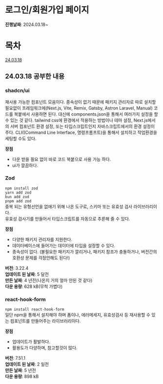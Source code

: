 # 로그인/회원가입 페이지

**진행날짜**: 2024.03.18~

# 목차
[24.03.18](#24.13.18-공부한-내용)

## 24.03.18 공부한 내용
### **shadcn/ui**  
재사용 가능한 컴포넌트 모음이다.
종속성이 없기 때문에 패키지 관리자로 따로 설치할 필요없이
프레임워크에(Next.js, Vite, Remix, Gatsby, Astron Laravel, Manual) 코드를 복붙에서
사용하면 된다.
대신에 components.json을 통해서 여러가지 설정을 할 수 있는 것 같다.
tailwind css에 환경에서 적용하는 방법이나 테마 설정, Next.js에서의 서버 컴포넌트 환경 설정,
또는 타입스크립트인지 자바스크립트에서의 환경 설정이 주다.
CLI((Command Line Interface, 명령프롬프트)을 통해서 설치하고 작업환경을 세팅할 수도 있다.

**장점**
- 다운 받을 필요 없이 바로 코드 복붙으로 사용 가능 하다.  
- ui가 깔끔하다.  

### **Zod**  
`npm install zod`  
`yarn add zod`  
`bun add zod`  
`pnpm add zod`  
중복 되는 유형선언을 없애기 위해 나온 도구로, 스키마 또는 유효성 검사 라이브러리이다.  
유효성 검사기를 만들어서 타입스크립트를 자동으로 추론해 줄 수 있다.  

**장점**  
- 다양한 패키지 관리자를 지원한다.
- 데이터베이스에 들어가는 데이터에 타입을 설정할 수 있다.
- 종속성이 없다. (불필요한 패키지가 깔리거나, 패키지 참조가 충돌하거나, 버전간의 호환성 문제를 걱정안해도 된다!)  

**버전**: 3.22.4  
**업데이트 된 날짜**: 5 달전  
**만든 날짜**: 4 년전(나온지 거의 얼마 안된 것 같다)  
**다운 용량**: 628 kB(무척 가볍다)  

### react-hook-form
`npm install react-hook-form`  
일단 npm을 통해서 설치해야 하며 폼이나, 에러메세지, 유효성검사 등
재사용할 수 있는 컴포넌트를 만들어주는 라이브러리이다.  

**장점**  
- 업데이트가 활발하다.
- 활용도가 다양하며, 참고할것이 많다.

**버전**: 7.51.1  
**업데이트 된 날짜**: 2 일전  
**만든 날짜**: 5 년전  
**다운 용량**: 898 kB  
